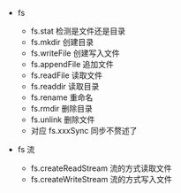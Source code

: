 - fs
    - fs.stat 检测是文件还是目录
    - fs.mkdir 创建目录
    - fs.writeFile 创建写入文件
    - fs.appendFile 追加文件
    - fs.readFile 读取文件
    - fs.readdir 读取目录
    - fs.rename 重命名
    - fs.rmdir 删除目录
    - fs.unlink 删除文件
    - 对应 fs.xxxSync 同步不赘述了

- fs 流
    - fs.createReadStream 流的方式读取文件
    - fs.createWriteStream 流的方式写入文件